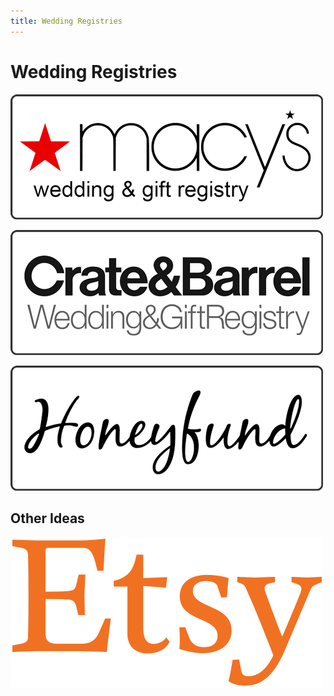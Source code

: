 ```yaml
---
title: Wedding Registries
---
```


# Wedding Registries

[<img src="/assets/images/registry-macys.png" srcset="/assets/images/registry-macys@2x.png 2x" alt="Macy's Registry">][macys-registry]

[macys-registry]: https://www.macys.com/wgl/registry/guest/6775226

[<img src="/assets/images/registry-crate.png" srcset="/assets/images/registry-crate@2x.png 2x" alt="Crate & Barrel Registry">][crate-registry]

[crate-registry]: https://www.crateandbarrel.com/gift-registry/jamie-schwarzbach-and-seth-voltz/r5696409

[<img src="/assets/images/registry-honeyfund.png" srcset="/assets/images/registry-honeyfund@2x.png 2x" alt="Honeyfund Registry">][honeyfund-registry]

[honeyfund-registry]: https://www.honeyfund.com/wedding/Voltzbach

## Other Ideas

[<img src="/assets/images/etsy.png" srcset="/assets/images/etsy@2.png 2x" alt="Other Ideas">][otherideas-registry]

[otherideas-registry]: https://www.etsy.com/listing/265439007/dog-portrait-custom-dog-portrait-custom?ref=related-4
